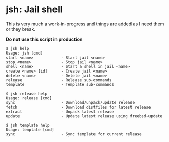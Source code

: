 # jsh: Jail shell

This is very much a work-in-progress and things are added as I need them or they break.

**Do not use this script in production**

```shell
$ jsh help
Usage: jsh [cmd]
start <name>            - Start jail <name>
stop <name>             - Stop jail <name>
shell <name>            - Start a shell in jail <name>
create <name> [id]      - Create jail <name>
delete <name>           - Delete jail <name>
release                 - Release sub-commands
template                - Template sub-commands
```

```shell
$ jsh release help
Usage: release [cmd]
sync                    - Download/unpack/update release
fetch                   - Download distfiles for latest release
extract                 - Unpack latest release
update                  - Update latest release using freebsd-update
```

```shell
$ jsh template help
Usage: template [cmd]
sync                    - Sync template for current release
```

